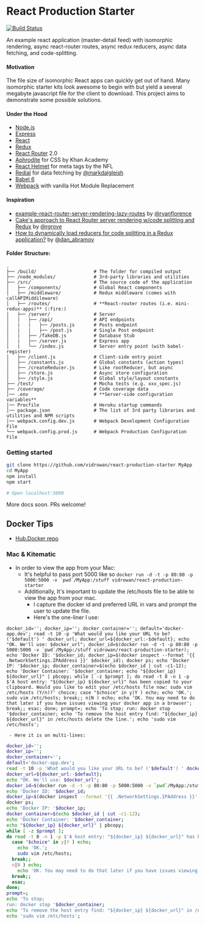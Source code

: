 # React Production Starter

[![Build Status](https://travis-ci.org/vidrowan/react-production-starter.svg?branch=master)](https://travis-ci.org/vidrowan/react-production-starter)

An example react application (master-detail feed) with isomorphic rendering, async react-router routes, async redux reducers, async data fetching, and code-splitting.

#### Motivation
The file size of isomorphic React apps can quickly get out of hand. Many isomorphic starter kits look awesome to begin with but yield a several megabyte javascript file for the client to download. This project aims to demonstrate some possible solutions.

#### Under the Hood
 - [Node.js](https://nodejs.org/en/)
 - [Express](https://github.com/expressjs/express)
 - [React](https://github.com/facebook/react)
 - [Redux](https://github.com/reactjs/redux)
 - [React Router](https://github.com/reactjs/react-router) 2.0
 - [Aphrodite](https://github.com/Khan/aphrodite) for CSS by Khan Academy
 - [React Helmet](https://github.com/nfl/react-helmet) for meta tags by the NFL
 - [Redial](https://github.com/markdalgleish/redial) for data fetching by [@markdalgleish](https://twitter.com/markdalgleish)
 - [Babel 6](https://github.com/babel/babel)
 - [Webpack](https://github.com/webpack/webpack) with vanilla Hot Module Replacement

#### Inspiration
 - [example-react-router-server-rendering-lazy-routes](https://github.com/ryanflorence/example-react-router-server-rendering-lazy-routes) by [@ryanflorence](https://twitter.com/ryanflorence)
 - [Cake's approach to React Router server rendering w/code splitting and Redux](https://gist.github.com/rgrove/3e612aa366541845161c) by [@rgrove](https://twitter.com/yaypie)
 - [How to dynamically load reducers for code splitting in a Redux application?](http://stackoverflow.com/questions/32968016/how-to-dynamically-load-reducers-for-code-splitting-in-a-redux-application) by [@dan_abramov](https://twitter.com/dan_abramov)

#### Folder Structure:
```
.
├── /build/                     # The folder for compiled output
├── /node_modules/              # 3rd-party libraries and utilities
├── /src/                       # The source code of the application
│   ├── /components/            # Global React components
│   ├── /middleware/            # Redux middleware (comes with callAPIMiddileware)
│   ├── /routes/                # **React-router routes (i.e. mini-redux-apps)** (:fire:)
│   ├── /server/                # Server
│   |   ├── /api/               # API endpoints
│   |   |   ├── /posts.js       # Posts endpoint
│   |   |   ├── /post.js        # Single Post endpoint
│   |   ├── /fakeDB.js          # Database Stub
│   |   ├── /server.js          # Express app
│   |   └── /index.js           # Server entry point (with babel-register)
│   ├── /client.js              # Client-side entry point
│   ├── /constants.js           # Global constants (action types)
│   ├── /createReducer.js       # Like rootReducer, but async
│   ├── /store.js               # Async store configuration
│   ├── /style.js               # Global style/layout constants
├── /test/                      # Mocha tests (e.g. xxx_spec.js)
├── /coverage/                  # Code coverage data
│── .env                        # **Server-side configuration variables**
│── Procfile                    # Heroku startup commands
│── package.json                # The list of 3rd party libraries and utilities and NPM scripts
│── webpack.config.dev.js       # Webpack Development Configuration File
└── webpack.config.prod.js      # Webpack Production Configuration File
```

### Getting started
```bash
git clone https://github.com/vidrowan/react-production-starter MyApp
cd MyApp
npm install
npm start

# Open localhost:5000
```

More docs soon. PRs welcome!

## Docker Tips
 - [Hub.Docker repo](https://hub.docker.com/r/vidrowan/react-production-starter/)

### Mac & Kitematic
 - In order to view the app from your Mac:
   - It's helpful to pass port 5000 like so 
```docker run -d -t -p 80:80 -p 5000:5000 -v `pwd`/MyApp:/stuff vidrowan/react-production-starter```
   - Additionally, It's important to update the /etc/hosts file to be able to view the app from your mac.
     - I capture the docker id and preferred URL in vars and prompt the user to update the file. 
     - Here's the one-liner I use:

```docker_id=''; docker_ip=''; docker_container=''; default='docker-app.dev'; read -t 10 -p 'What would you like your URL to be? ('$default') ' docker_url; docker_url=${docker_url:-$default}; echo "OK. We'll use: $docker_url"; docker_id=$(docker run -d -t -p 80:80 -p 5000:5000 -v `pwd`/MyApp:/stuff vidrowan/react-production-starter); echo 'Docker ID: '$docker_id; docker_ip=$(docker inspect --format '{{ .NetworkSettings.IPAddress }}' $docker_id); docker ps; echo 'Docker IP: '$docker_ip; docker_container=$(echo $docker_id | cut -c1-12); echo 'Docker Container: '$docker_container; echo "${docker_ip} ${docker_url}" | pbcopy; while [ -z $prompt ]; do read -t 8 -n 1 -p $'A host entry: "${docker_ip} ${docker_url}" has been copied to your clipboard. Would you like to edit your /etc/hosts file now: sudo vim /etc/hosts (Y/n)?' choice; case "$choice" in y|Y ) echo; echo 'OK.'; sudo vim /etc/hosts; break;; n|N ) echo; echo 'OK. You may need to do that later if you have issues viewing your docker app in a browser'; break;; esac; done; prompt=; echo 'To stop; run: docker stop '$docker_container; echo 'To remove the host entry find: "${docker_ip} ${docker_url}" in /etc/hosts delete the line.'; echo 'sudo vim /etc/hosts';```

     - Here it is on multi-lines:
```bash
docker_id=''; 
docker_ip=''; 
docker_container=''; 
default='docker-app.dev'; 
read -t 10 -p 'What would you like your URL to be? ('$default') ' docker_url; 
docker_url=${docker_url:-$default};
echo "OK. We'll use: $docker_url";
docker_id=$(docker run -d -t -p 80:80 -p 5000:5000 -v `pwd`/MyApp:/stuff vidrowan/react-production-starter);
echo 'Docker ID: '$docker_id;
docker_ip=$(docker inspect --format '{{ .NetworkSettings.IPAddress }}' $docker_id);
docker ps;
echo 'Docker IP: '$docker_ip;
docker_container=$(echo $docker_id | cut -c1-12);
echo 'Docker Container: '$docker_container;
echo "${docker_ip} ${docker_url}" | pbcopy;
while [ -z $prompt ];
do read -t 8 -n 1 -p $'A host entry: "${docker_ip} ${docker_url}" has been copied to your clipboard. Would you like to edit your /etc/hosts file now: sudo vim /etc/hosts (Y/n)?' choice;
  case "$choice" in y|Y ) echo;
    echo 'OK.';
    sudo vim /etc/hosts;
  break;;
  n|N ) echo;
    echo 'OK. You may need to do that later if you have issues viewing your docker app in a browser';
  break;;
  esac;
done;
prompt=;
echo 'To stop;
run: docker stop '$docker_container;
echo 'To remove the host entry find: "${docker_ip} ${docker_url}" in /etc/hosts delete the line.';
echo 'sudo vim /etc/hosts';
```
